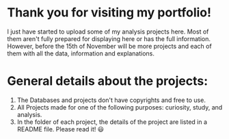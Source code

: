 # Thank you for visiting my portfolio! 
I just have started to upload some of my analysis projects here. 
Most of them aren't fully prepared for displaying here or has the full information. However, before the 15th of November will be more projects and each of them with all the data, information and explanations.

# General details about the projects:
 1. The Databases and projects don't have copyrights and free to use.
 2. All Projects made for one of the following purposes: curiosity, study, and analysis.
 3. In the folder of each project, the details of the project are listed in a README file. 
 Please read it! :smiley: 
